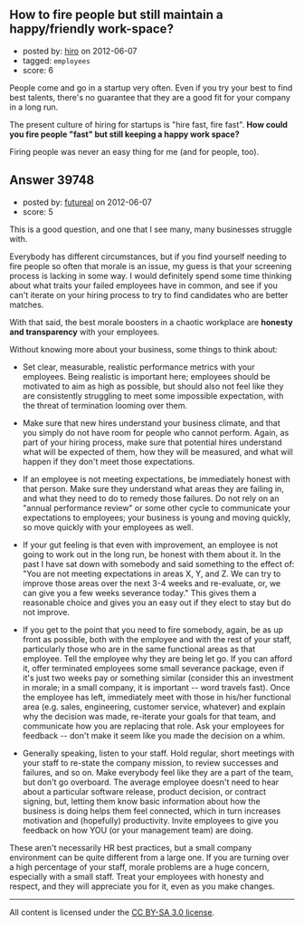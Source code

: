 ## How to fire people but still maintain a happy/friendly work-space?

- posted by: [hiro](https://stackexchange.com/users/-1/18273-hiro) on 2012-06-07
- tagged: `employees`
- score: 6

People come and go in a startup very often. Even if you try your best to find best talents, there's no guarantee that they are a good fit for your company in a long run.

The present culture of hiring for startups is "hire fast, fire fast". <b>How could you fire people "fast" but still keeping a happy work space?</b> 

Firing people was never an easy thing for me (and for people, too). 



## Answer 39748

- posted by: [futureal](https://stackexchange.com/users/-1/18012-futureal) on 2012-06-07
- score: 5

This is a good question, and one that I see many, many businesses struggle with.

Everybody has different circumstances, but if you find yourself needing to fire people so often that morale is an issue, my guess is that your screening process is lacking in some way.  I would definitely spend some time thinking about what traits your failed employees have in common, and see if you can't iterate on your hiring process to try to find candidates who are better matches.

With that said, the best morale boosters in a chaotic workplace are **honesty and transparency** with your employees.

Without knowing more about your business, some things to think about:

* Set clear, measurable, realistic performance metrics with your employees. Being realistic is important here; employees should be motivated to aim as high as possible, but should also not feel like they are consistently struggling to meet some impossible expectation, with the threat of termination looming over them.

* Make sure that new hires understand your business climate, and that you simply do not have room for people who cannot perform. Again, as part of your hiring process, make sure that potential hires understand what will be expected of them, how they will be measured, and what will happen if they don't meet those expectations.

* If an employee is not meeting expectations, be immediately honest with that person. Make sure they understand what areas they are failing in, and what they need to do to remedy those failures. Do not rely on an "annual performance review" or some other cycle to communicate your expectations to employees; your business is young and moving quickly, so move quickly with your employees as well.

* If your gut feeling is that even with improvement, an employee is not going to work out in the long run, be honest with them about it. In the past I have sat down with somebody and said something to the effect of: "You are not meeting expectations in areas X, Y, and Z. We can try to improve those areas over the next 3-4 weeks and re-evaluate, or, we can give you a few weeks severance today." This gives them a reasonable choice and gives you an easy out if they elect to stay but do not improve.

* If you get to the point that you need to fire somebody, again, be as up front as possible, both with the employee and with the rest of your staff, particularly those who are in the same functional areas as that employee. Tell the employee why they are being let go. If you can afford it, offer terminated employees some small severance package, even if it's just two weeks pay or something similar (consider this an investment in morale; in a small company, it is important -- word travels fast). Once the employee has left, immediately meet with those in his/her functional area (e.g. sales, engineering, customer service, whatever) and explain why the decision was made, re-iterate your goals for that team, and communicate how you are replacing that role. Ask your employees for feedback -- don't make it seem like you made the decision on a whim.

* Generally speaking, listen to your staff. Hold regular, short meetings with your staff to re-state the company mission, to review successes and failures, and so on. Make everybody feel like they are a part of the team, but don't go overboard. The average employee doesn't need to hear about a particular software release, product decision, or contract signing, but, letting them know basic information about how the business is doing helps them feel connected, which in turn increases motivation and (hopefully) productivity. Invite employees to give you feedback on how YOU (or your management team) are doing.

These aren't necessarily HR best practices, but a small company environment can be quite different from a large one. If you are turning over a high percentage of your staff, morale problems are a huge concern, especially with a small staff. Treat your employees with honesty and respect, and they will appreciate you for it, even as you make changes.



---

All content is licensed under the [CC BY-SA 3.0 license](https://creativecommons.org/licenses/by-sa/3.0/).
